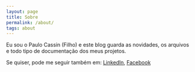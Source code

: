 ```yaml
---
layout: page
title: Sobre
permalink: /about/
tags: about
---
```


Eu sou o Paulo Cassin (Filho) e este blog guarda as novidades, os arquivos e todo tipo de documentação dos meus projetos.

Se quiser, pode me seguir também em:
[LinkedIn](http://linkedin/in/pccassin),
[Facebook](http://fb.com/cassinpaulo)


